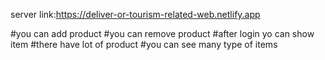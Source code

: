 server link:https://deliver-or-tourism-related-web.netlify.app

#you can add product 
#you can remove product
#after login yo can show item
#there have lot of product
#you can see many type of items